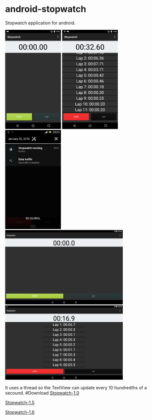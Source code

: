 android-stopwatch
=================

Stopwatch application for android. 

<img src="screenshots/Screenshot_1529232679.png" alt="Screen 1" width="180px" height="320px">
<img src="screenshots/Screenshot_1529232941.png" alt="Screen 2" width="180px" height="320px">
<img src="screenshots/Screenshot_2016-01-26-20-01-13.png" alt="Screen 3" width="180px" height="320px">
<img src="screenshots/Screenshot_2016-01-26-20-26-10.png" alt="Screen 1 tablet" width="380px" height="240px">
<img src="screenshots/Screenshot_2016-01-26-20-26-30.png" alt="Screen 2 tablet" width="380px" height="240px">

It uses a thread so the TextView can update every 10 hundredths of a secound.
#Download
[Stopwatch-1.0](https://github.com/dimchoSCR/android-stopwatch/releases/download/v1.0/Stopwatch-1.0.apk)

[Stopwatch-1.5](https://github.com/dimchoSCR/android-stopwatch/releases/download/v1.5/Stopwatch-1.5.apk)

[Stopwatch-1.6](https://github.com/dimchoSCR/android-stopwatch/releases/download/v1.6/Stopwatch-1.6.apk)
